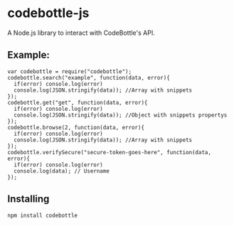 # codebottle-js
A Node.js library to interact with CodeBottle's API.

Example:
--------

```
var codebottle = require("codebottle");
codebottle.search("example", function(data, error){
  if(error) console.log(error)
  console.log(JSON.stringify(data)); //Array with snippets
});
codebottle.get("get", function(data, error){
  if(error) console.log(error)
  console.log(JSON.stringify(data)); //Object with snippets propertys
});
codebottle.browse(2, function(data, error){
  if(error) console.log(error)
  console.log(JSON.stringify(data)); //Array with snippets
});
codebottle.verifySecure("secure-token-goes-here", function(data, error){
  if(error) console.log(error)
  console.log(data); // Username
});
```
Installing
----------
```npm install codebottle```
